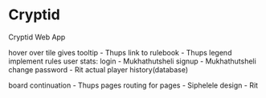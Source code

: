 # Cryptid
Cryptid Web App

hover over tile  gives tooltip - Thups
link to rulebook - Thups
legend
implement rules
user stats:
	login - Mukhathutsheli
	signup - Mukhathutsheli
	change password - Rit
	actual player history(database)

board continuation - Thups
pages
routing for pages - Siphelele 
design - Rit

